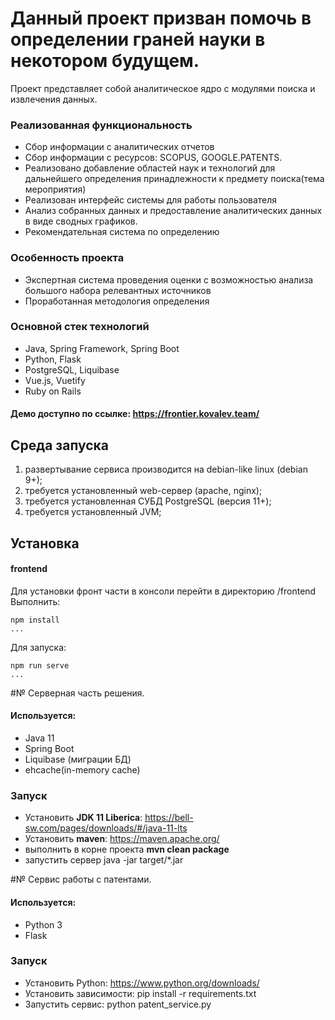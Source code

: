 # Данный проект призван помочь в определении граней науки в некотором будущем.
Проект представляет собой аналитическое ядро с модулями поиска и извлечения данных.
### Реализованная функциональность
* Сбор информации с аналитических отчетов 
* Сбор информации с ресурсов: SCOPUS, GOOGLE.PATENTS.
* Реализовано добавление областей наук и технологий для дальнейшего определения принадлежности к предмету поиска(тема мероприятия)
* Реализован интерфейс системы для работы пользователя
* Анализ собранных данных и предоставление аналитических данных в виде сводных графиков.
* Рекомендательная система по определению 

### Особенность проекта 
* Экспертная система проведения оценки с возможностью анализа большого набора релевантных источников
* Проработанная методология определения  

### Основной стек технологий
* Java, Spring Framework, Spring Boot
* Python, Flask
* PostgreSQL, Liquibase
* Vue.js, Vuetify
* Ruby on Rails

#### Демо доступно по ссылке: https://frontier.kovalev.team/

## Среда запуска
1. развертывание сервиса производится на debian-like linux (debian 9+);
2. требуется установленный web-сервер (apache, nginx);
3. требуется установленная СУБД PostgreSQL (версия 11+);
4. требуется установленный JVM;

## Установка 
#### frontend
Для установки фронт части в консоли перейти в директорию /frontend
Выполнить:
~~~
npm install
...
~~~
Для запуска:
~~~
npm run serve
...
~~~

#№ Серверная часть решения. 

#### Используется: 
* Java 11
* Spring Boot
* Liquibase (миграции БД)
* ehcache(in-memory cache)

### Запуск
* Установить **JDK 11 Liberica**: https://bell-sw.com/pages/downloads/#/java-11-lts
* Установить **maven**: https://maven.apache.org/
* выполнить в корне проекта **mvn clean package**
* запустить сервер java -jar target/*.jar

#№ Сервис работы с патентами. 

#### Используется: 
* Python 3
* Flask

### Запуск
* Установить Python: https://www.python.org/downloads/
* Установить зависимости: pip install -r requirements.txt
* Запустить сервис: python patent_service.py
